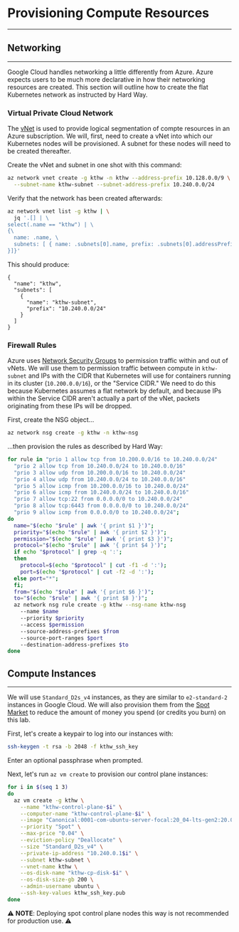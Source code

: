 # Provisioning Compute Resources
---

## Networking
---

Google Cloud handles networking a little differently from Azure. Azure expects users to be
much more declarative in how their networking resources are created. This section will outline
how to create the flat Kubernetes network as instructed by Hard Way.

### Virtual Private Cloud Network

The [vNet](https://docs.microsoft.com/en-us/azure/virtual-network/virtual-networks-overview) is
used to provide logical segmentation of compte resources in an Azure subscription. We will,
first, need to create a vNet into which our Kubernetes nodes will be provisioned. A subnet
for these nodes will need to be created thereafter.

Create the vNet and subnet in one shot with this command:

```sh
az network vnet create -g kthw -n kthw --address-prefix 10.128.0.0/9 \
  --subnet-name kthw-subnet --subnet-address-prefix 10.240.0.0/24
```

Verify that the network has been created afterwards:

```sh
az network vnet list -g kthw | \
  jq '.[] | \
select(.name == "kthw") | \
{\
  name: .name, \
  subnets: [ { name: .subnets[0].name, prefix: .subnets[0].addressPrefix \
}]}'
```

This should produce:

```
{
  "name": "kthw",
  "subnets": [
    {
      "name": "kthw-subnet",
      "prefix": "10.240.0.0/24"
    }
  ]
}
```

### Firewall Rules

Azure uses [Network Security Groups](https://docs.microsoft.com/en-us/azure/virtual-network/network-security-groups-overview)
to permission traffic within and out of vNets. We will use them to permission traffic between
compute in `kthw-subnet` and IPs with the CIDR that Kubernetes will use for containers running
in its cluster (`10.200.0.0/16`), or the "Service CIDR."
We need to do this because Kubernetes assumes a flat network by default, and because IPs within
the Service CIDR aren't actually a part of the vNet, packets originating from these IPs
will be dropped.

First, create the NSG object...

```sh
az network nsg create -g kthw -n kthw-nsg
```

...then provision the rules as described by Hard Way:

```sh
for rule in "prio 1 allow tcp from 10.200.0.0/16 to 10.240.0.0/24"
  "prio 2 allow tcp from 10.240.0.0/24 to 10.240.0.0/16"
  "prio 3 allow udp from 10.200.0.0/16 to 10.240.0.0/24"
  "prio 4 allow udp from 10.240.0.0/24 to 10.240.0.0/16"
  "prio 5 allow icmp from 10.200.0.0/16 to 10.240.0.0/24"
  "prio 6 allow icmp from 10.240.0.0/24 to 10.240.0.0/16"
  "prio 7 allow tcp:22 from 0.0.0.0/0 to 10.240.0.0/24"
  "prio 8 allow tcp:6443 from 0.0.0.0/0 to 10.240.0.0/24"
  "prio 9 allow icmp from 0.0.0.0/0 to 10.240.0.0/24";
do
  name="$(echo "$rule" | awk '{ print $1 }')"; 
  priority="$(echo "$rule" | awk '{ print $2 }')"; 
  permission="$(echo "$rule" | awk '{ print $3 }')"; 
  protocol="$(echo "$rule" | awk '{ print $4 }')"; 
  if echo "$protocol" | grep -q ':'; 
  then 
    protocol=$(echo "$protocol" | cut -f1 -d ':');
    port=$(echo "$protocol" | cut -f2 -d ':'); 
  else port="*"; 
  fi; 
  from="$(echo "$rule" | awk '{ print $6 }')"; 
  to="$(echo "$rule" | awk '{ print $8 }')"; 
  az network nsg rule create -g kthw --nsg-name kthw-nsg
    --name $name 
    --priority $priority
    --access $permission
    --source-address-prefixes $from
    --source-port-ranges $port
    --destination-address-prefixes $to
done
```

## Compute Instances
---

We will use `Standard_D2s_v4` instances, as they are similar to `e2-standard-2` instances
in Google Cloud. We will also provision them from the
[Spot Market](https://docs.microsoft.com/en-us/azure/virtual-machines/spot-vms)
to reduce the amount of money you spend (or credits you burn) on this lab.

First, let's create a keypair to log into our instances with:

```sh
ssh-keygen -t rsa -b 2048 -f kthw_ssh_key
```

Enter an optional passphrase when prompted.

Next, let's run `az vm create` to provision our control plane instances:

```sh
for i in $(seq 1 3)
do
  az vm create -g kthw \
    --name "kthw-control-plane-$i" \
    --computer-name "kthw-control-plane-$i" \
    --image "Canonical:0001-com-ubuntu-server-focal:20_04-lts-gen2:20.04.202103230" \
    --priority "Spot" \
    --max-price "0.04" \
    --eviction-policy "Deallocate" \
    --size "Standard_D2s_v4" \
    --private-ip-address "10.240.0.1$i" \
    --subnet kthw-subnet \
    --vnet-name kthw \
    --os-disk-name "kthw-cp-disk-$i" \
    --os-disk-size-gb 200 \
    --admin-username ubuntu \
    --ssh-key-values kthw_ssh_key.pub
done
```

⚠️  **NOTE**: Deploying spot control plane nodes this way is not recommended for production use. ⚠️
